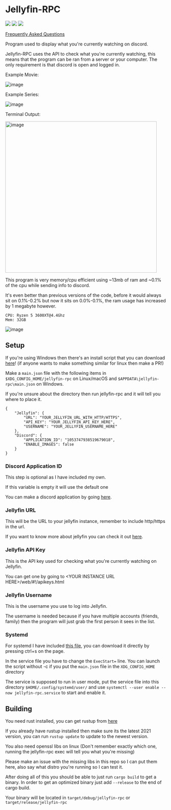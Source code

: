 # Jellyfin-RPC

<img src="https://badgen.net/github/license/Radiicall/jellyfin-rpc"/> <img src="https://badgen.net/github/tag/Radiicall/jellyfin-rpc?color=purple"/> <img src="https://badgen.net/github/assets-dl/Radiicall/jellyfin-rpc"/>

[Frequently Asked Questions](FAQ.md)

Program used to display what you're currently watching on discord.

Jellyfin-RPC uses the API to check what you're currently watching, this means that the program can be ran from a server or your computer. The only requirement is that discord is open and logged in.


Example Movie:

![image](https://user-images.githubusercontent.com/66682497/213467832-5eb6b0a0-1b83-47db-bf00-48c0e739aec4.png)

Example Series:

![image](https://user-images.githubusercontent.com/66682497/213467669-8375841d-b846-4afe-8bd3-0b09f4c7f2ad.png)

Terminal Output:

<img width="474" alt="image" src="https://user-images.githubusercontent.com/66682497/214524256-7347df00-9247-4140-814d-569055ce39f8.png">

This program is very memory/cpu efficient using ~13mb of ram and ~0.1% of the cpu while sending info to discord.

It's even better than previous versions of the code, before it would always sit on 0.1%-0.2% but now it sits on 0.0%-0.1%,
the ram usage has increased by 1 megabyte however.

```
CPU: Ryzen 5 3600XT@4.4Ghz
Mem: 32GB
```

![image](https://user-images.githubusercontent.com/66682497/211466607-6482a37c-3cf8-434c-a282-85c53e84697e.png)

## Setup
If you're using Windows then there's an install script that you can download <a href="https://github.com/Radiicall/jellyfin-rpc/raw/main/Auto-Install-win.bat">here</a>! (if anyone wants to make something similar for linux then make a PR!)

Make a `main.json` file with the following items in `$XDG_CONFIG_HOME/jellyfin-rpc` on Linux/macOS and `$APPDATA\jellyfin-rpc\main.json` on Windows.

If you're unsure about the directory then run jellyfin-rpc and it will tell you where to place it.

```
{
    "Jellyfin": {
        "URL": "YOUR_JELLYFIN_URL_WITH_HTTP/HTTPS",
        "API_KEY": "YOUR_JELLYFIN_API_KEY_HERE",
        "USERNAME": "YOUR_JELLYFIN_USERNAME_HERE"
    },
    "Discord": {
        "APPLICATION_ID": "1053747938519679018",
        "ENABLE_IMAGES": false
    }
}
```

### Discord Application ID
This step is optional as I have included my own.

If this variable is empty it will use the default one

You can make a discord application by going <a href="https://discord.com/developers/applications">here</a>.

### Jellyfin URL
This will be the URL to your jellyfin instance, remember to include http/https in the url.

If you want to know more about jellyfin you can check it out <a href="https://jellyfin.org/">here</a>.

### Jellyfin API Key
This is the API key used for checking what you're currently watching on Jellyfin.

You can get one by going to \<YOUR INSTANCE URL HERE>/web/#!/apikeys.html

### Jellyfin Username
This is the username you use to log into Jellyfin.

The username is needed because if you have multiple accounts (friends, family) then the program will just grab the first person it sees in the list.

### Systemd

For systemd I have included <a href="https://raw.githubusercontent.com/Radiicall/jellyfin-rpc/main/jellyfin-rpc.service">this file</a>, you can download it directly by pressing ctrl+s on the page.

In the service file you have to change the `ExecStart=` line. You can launch the script without -c if you put the `main.json` file in the `XDG_CONFIG_HOME` directory

The service is supposed to run in user mode, put the service file into this directory `$HOME/.config/systemd/user/` and use `systemctl --user enable --now jellyfin-rpc.service` to start and enable it.

## Building
You need rust installed, you can get rustup from <a href="https://rustup.rs/">here</a>

If you already have rustup installed then make sure its the latest 2021 version, you can run `rustup update` to update to the newest version.

You also need openssl libs on linux (Don't remember exactly which one, running the jellyfin-rpc exec will tell you what you're missing)

Please make an issue with the missing libs in this repo so I can put them here, also say what distro you're running so I can test it.

After doing all of this you should be able to just run `cargo build` to get a binary.
In order to get an optimized binary just add `--release` to the end of cargo build.

Your binary will be located in `target/debug/jellyfin-rpc` or `target/release/jellyfin-rpc`

